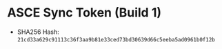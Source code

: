 # ASCE Sync Token (Build 1)
- SHA256 Hash: `21cd33a629c91113c36f3aa9b81e33ced73bd30639d66c5eeba5ad0961b0f12b`
